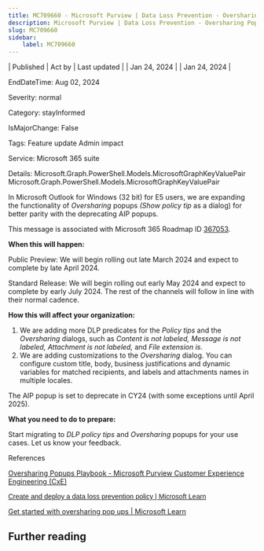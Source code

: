 ```yaml
---
title: MC709660 - Microsoft Purview | Data Loss Prevention - Oversharing Popups enhancements in Microsoft Outlook for Windows (32 bit)
description: Microsoft Purview | Data Loss Prevention - Oversharing Popups enhancements in Microsoft Outlook for Windows (32 bit)
slug: MC709660
sidebar:
    label: MC709660
---
```



| Published | Act by | Last updated |
| Jan 24, 2024 |  | Jan 24, 2024 |

EndDateTime: Aug 02, 2024

Severity: normal

Category: stayInformed

IsMajorChange: False

Tags: Feature update Admin impact

Service: Microsoft 365 suite

Details: Microsoft.Graph.PowerShell.Models.MicrosoftGraphKeyValuePair Microsoft.Graph.PowerShell.Models.MicrosoftGraphKeyValuePair

<p>In Microsoft Outlook for Windows (32 bit) for E5 users, we are expanding the functionality of <i>Oversharing </i>popups <i>(Show policy tip</i> as a dialog) for better parity with the deprecating AIP popups.</p><p>This message is associated with Microsoft 365 Roadmap ID <a href="https://www.microsoft.com/microsoft-365/roadmap?filters=&amp;searchterms=367053" target="_blank">367053</a>.</p>
<p><b>When this will happen:</b></p>

<p>Public Preview: We will begin rolling out late March 2024 and expect to complete by late April 2024.<br></p><p>Standard Release: We will begin rolling out early May 2024 and expect to complete by early July 2024. The rest of the channels will follow in line with their normal cadence.</p><p><b>How this will affect your organization:</b><br></p>

<ol><li>We are adding more DLP predicates for the <i>Policy tips </i>and the <i>Oversharing </i>dialogs, such as <i>Content is not labeled, Message is not labeled, Attachment is not labeled, </i>and <i>File extension is.
</i></li><li>We are adding customizations to the <i>Oversharing </i>dialog. You can configure custom title, body, business justifications and dynamic variables for matched recipients, and labels and attachments names in multiple locales.</li></ol><p>The AIP popup is set to deprecate in CY24 (with some exceptions until April 2025).&nbsp;</p>

<p><b>What you need to do to prepare:</b><br></p><p>Start migrating to <i>DLP policy tips</i> and <i>Oversharing </i>popups for your use cases. Let us know your feedback.</p><p>References</p>
<p><a href="https://microsoft.github.io/ComplianceCxE/playbooks/AIP2MIP/Features/Collaboration/OversharingPopups/" target="_blank">Oversharing Popups Playbook - Microsoft Purview Customer Experience Engineering (CxE)</a></p><p><a href="https://learn.microsoft.com/purview/dlp-create-deploy-policy" target="_blank" style="background-color: rgb(255, 255, 255); font-family: sans-serif; font-weight: 400;">Create and deploy a data loss prevention policy | Microsoft Learn</a><br></p><p><a href="https://learn.microsoft.com/purview/dlp-osp-get-started" target="_blank">Get started with oversharing pop ups | Microsoft Learn</a></p>

## Further reading
